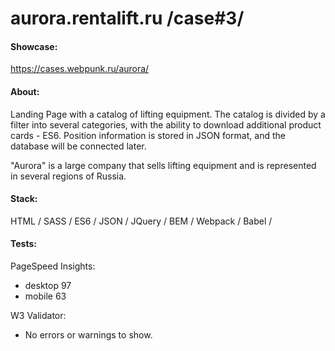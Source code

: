 # aurora.rentalift.ru /case#3/

#### Showcase: 
https://cases.webpunk.ru/aurora/

#### About:
Landing Page with a catalog of lifting equipment. The catalog is divided by a filter into several categories, with the ability to download additional product cards - ES6. Position information is stored in JSON format, and the database will be connected later.

"Aurora" is a large company that sells lifting equipment and is represented in several regions of Russia.

#### Stack:
HTML / SASS / ES6 / JSON / JQuery / BEM / Webpack / Babel /

#### Tests: 
PageSpeed Insights: 
* desktop 97 
* mobile 63

W3 Validator:
* No errors or warnings to show.